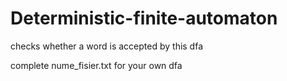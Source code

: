 # Deterministic-finite-automaton
checks whether a word is accepted by this dfa

complete nume_fisier.txt for your own dfa
